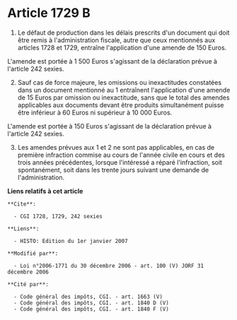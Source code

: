 # Article 1729 B

1. Le défaut de production dans les délais prescrits d'un document qui doit être remis à l'administration fiscale, autre que
ceux mentionnés aux articles 1728 et 1729, entraîne l'application d'une amende de 150 Euros.

L'amende est portée à 1 500 Euros s'agissant de la déclaration prévue à l'article 242 sexies.

2. Sauf cas de force majeure, les omissions ou inexactitudes constatées dans un document mentionné au 1 entraînent
l'application d'une amende de 15 Euros par omission ou inexactitude, sans que le total des amendes applicables aux documents
devant être produits simultanément puisse être inférieur à 60 Euros ni supérieur à 10 000 Euros.

L'amende est portée à 150 Euros s'agissant de la déclaration prévue à l'article 242 sexies.

3. Les amendes prévues aux 1 et 2 ne sont pas applicables, en cas de première infraction commise au cours de l'année civile
en cours et des trois années précédentes, lorsque l'intéressé a réparé l'infraction, soit spontanément, soit dans les trente
jours suivant une demande de l'administration.

**Liens relatifs à cet article**

	**Cite**:

	  - CGI 1728, 1729, 242 sexies

	**Liens**:

	  - HISTO: Edition du 1er janvier 2007

	**Modifié par**:

	  - Loi n°2006-1771 du 30 décembre 2006 - art. 100 (V) JORF 31 décembre 2006

	**Cité par**:

	  - Code général des impôts, CGI. - art. 1663 (V)
	  - Code général des impôts, CGI. - art. 1840 D (V)
	  - Code général des impôts, CGI. - art. 1840 F (V)
